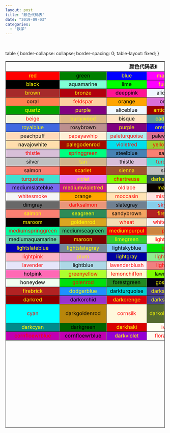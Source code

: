 ```yaml
---
layout: post
title: "颜色代码表"
date: "2019-09-03"
categories: 
  - "数学"
---
```


 

table { border-collapse: collapse; border-spacing: 0; table-layout: fixed; }

<table style="width: 99.4311%; height: 1149px " border="1" width="600" cellspacing="0" cellpadding="5" align="center"><tbody><tr style="height: 24px;"><td style="height: 24px;" colspan="6" align="middle"><b>颜色代码表Ⅱ</b></td></tr><tr style="height: 24px;"><td style="height: 24px;" align="middle" bgcolor="red"><div align="center"><span style="color: #ffff00;">red</span></div></td><td style="height: 24px;" align="middle" bgcolor="green"><div align="center"><span style="color: #000000;">green</span></div></td><td style="height: 24px;" align="middle" bgcolor="blue"><div align="center"><span style="color: #ffff00;">blue</span></div></td><td style="height: 24px;" align="middle" bgcolor="magenta"><div align="center"><span style="color: #ffff00;">magenta</span></div></td><td style="height: 24px;" align="middle" bgcolor="yellow"><div align="center"><span style="color: #000000;">yellow</span></div></td><td style="height: 24px;" align="middle" bgcolor="chocolate"><div align="center"><span style="color: #000000;">chocolate</span></div></td></tr><tr style="height: 24px;"><td style="height: 24px;" align="middle" bgcolor="black"><div align="center"><span style="color: #ffff00;">black</span></div></td><td style="height: 24px;" align="middle" bgcolor="aquamarine"><div align="center"><span style="color: #000000;">aquamarine</span></div></td><td style="height: 24px;" align="middle" bgcolor="lime"><div align="center"><span style="color: #000000;">lime</span></div></td><td style="height: 24px;" align="middle" bgcolor="fuchsia"><div align="center"><span style="color: #ffff00;">fuchsia</span></div></td><td style="height: 24px;" align="middle" bgcolor="#b0a00"><div align="center"><span style="color: #ffff00;">brass</span></div></td><td style="height: 24px;" align="middle" bgcolor="azure"><div align="center"><span style="color: #ff0000;">azure</span></div></td></tr><tr style="height: 24px;"><td style="height: 24px;" align="middle" bgcolor="brown"><div align="center"><span style="color: #ffff00;">brown</span></div></td><td style="height: 24px;" align="middle" bgcolor="#b0000e"><div align="center"><span style="color: #ffff00;">bronze</span></div></td><td style="height: 24px;" align="middle" bgcolor="deeppink"><div align="center"><span style="color: #000000;">deeppink</span></div></td><td style="height: 24px;" align="middle" bgcolor="aliceblue"><div align="center"><span style="color: #000000;">aliceblue</span></div></td><td style="height: 24px;" align="middle" bgcolor="gray"><div align="center"><span style="color: #ffff00;">gray</span></div></td><td style="height: 24px;" align="middle" bgcolor="#c000e0"><div align="center"><span style="color: #ffff00;">copper</span></div></td></tr><tr style="height: 24px;"><td style="height: 24px;" align="middle" bgcolor="coral"><div align="center"><span style="color: #000000;">coral</span></div></td><td style="height: 24px;" align="middle" bgcolor="#fed0a0"><div align="center"><span style="color: #ff0000;">feldspar</span></div></td><td style="height: 24px;" align="middle" bgcolor="orange"><div align="center"><span style="color: #000000;">orange</span></div></td><td style="height: 24px;" align="middle" bgcolor="orchid"><div align="center"><span style="color: #000000;">orchid</span></div></td><td style="height: 24px;" align="middle" bgcolor="pink"><div align="center"><span style="color: #ff0000;">pink</span></div></td><td style="height: 24px;" align="middle" bgcolor="plum"><div align="center"><span style="color: #000000;">plum</span></div></td></tr><tr style="height: 24px;"><td style="height: 24px;" align="middle" bgcolor="#00a000"><div align="center"><span style="color: #ffff00;">quartz</span></div></td><td style="height: 24px;" align="middle" bgcolor="purple"><div align="center"><span style="color: #ffff00;">purple</span></div></td><td style="height: 24px;" align="middle" bgcolor="aliceblue"><div align="center"><span style="color: #000000;">aliceblue</span></div></td><td style="height: 24px;" align="middle" bgcolor="#a00000"><div align="center"><span style="color: #ffff00;">antiquewith</span></div></td><td style="height: 24px;" align="middle" bgcolor="blanchedalmond"><div align="center"><span style="color: #ff0000;">blanchedalmond</span></div></td><td style="height: 24px;" align="middle" bgcolor="blueviolet"><div align="center"><span style="color: #000000;">blueviolet</span></div></td></tr><tr style="height: 24px;"><td style="height: 24px;" align="middle" bgcolor="beige"><div align="center"><span style="color: #ff0000;">beige</span></div></td><td style="height: 24px;" align="middle" bgcolor="burlywood"><div align="center"><span style="color: #ffff00;">burlywood</span></div></td><td style="height: 24px;" align="middle" bgcolor="bisque"><div align="center"><span style="color: #000000;">bisque</span></div></td><td style="height: 24px;" align="middle" bgcolor="cadetblue"><div align="center"><span style="color: #ffff00;">cadetblue</span></div></td><td style="height: 24px;" align="middle" bgcolor="pink"><div align="center"><span style="color: #000000;">pink</span></div></td><td style="height: 24px;" align="middle" bgcolor="saddlebrown"><div align="center"><span style="color: #ffff00;">saddlebrown</span></div></td></tr><tr style="height: 24px;"><td style="height: 24px;" align="middle" bgcolor="royalblue"><div align="center"><span style="color: #ffff00;">royalblue</span></div></td><td style="height: 24px;" align="middle" bgcolor="rosybrown"><div align="center"><span style="color: #000000;">rosybrown</span></div></td><td style="height: 24px;" align="middle" bgcolor="purple"><div align="center"><span style="color: #ffff00;">purple</span></div></td><td style="height: 24px;" align="middle" bgcolor="#0e0eed"><div align="center"><span style="color: #ffff00;">orengered</span></div></td><td style="height: 24px;" align="middle" bgcolor="olivedrab"><div align="center"><span style="color: #000000;">olivedrab</span></div></td><td style="height: 24px;" align="middle" bgcolor="powderblue"><div align="center"><span style="color: #ff0000;">powderblue</span></div></td></tr><tr style="height: 24px;"><td style="height: 24px;" align="middle" bgcolor="peachpuff"><div align="center"><span style="color: #000000;">peachpuff</span></div></td><td style="height: 24px;" align="middle" bgcolor="papayawhip"><div align="center"><span style="color: #ff0000;">papayawhip</span></div></td><td style="height: 24px;" align="middle" bgcolor="paleturquoise"><div align="center"><span style="color: #ff0000;">paleturquoise</span></div></td><td style="height: 24px;" align="middle" bgcolor="palevioletred"><div align="center"><span style="color: #000000;">palevioletred</span></div></td><td style="height: 24px;" align="middle" bgcolor="palegreen"><div align="center"><span style="color: #ff0000;">palegreen</span></div></td><td style="height: 24px;" align="middle" bgcolor="#a0b0e0"><div align="center"><span style="color: #ffff00;">navyblue</span></div></td></tr><tr style="height: 24px;"><td style="height: 24px;" align="middle" bgcolor="navajowhite"><div align="center"><span style="color: #000000;">navajowhite</span></div></td><td style="height: 24px;" align="middle" bgcolor="#a00d00"><div align="center"><span style="color: #ffff00;">palegodenrod</span></div></td><td style="height: 24px;" align="middle" bgcolor="#00e0ed"><div align="center"><span style="color: #ff0000;">violetred</span></div></td><td style="height: 24px;" align="middle" bgcolor="yellowgreen"><div align="center"><span style="color: #ff0000;">yellowgreen</span></div></td><td style="height: 24px;" align="middle" bgcolor="tomato"><div align="center"><span style="color: #ffff00;">tomato</span></div></td><td style="height: 24px;" align="middle" bgcolor="turquoise"><div align="center"><span style="color: #ff0000;">turquoise</span></div></td></tr><tr style="height: 24px;"><td style="height: 24px;" align="middle" bgcolor="thistle"><div align="center"><span style="color: #ff0000;">thistle</span></div></td><td style="height: 24px;" align="middle" bgcolor="springgreen"><div align="center"><span style="color: #ff0000;">springgreen</span></div></td><td style="height: 24px;" align="middle" bgcolor="steelblue"><div align="center"><span style="color: #000000;">steelblue</span></div></td><td style="height: 24px;" align="middle" bgcolor="salmon"><div align="center"><span style="color: #000000;">salmon</span></div></td><td style="height: 24px;" align="middle" bgcolor="#ca0e00"><div align="center"><span style="color: #ffff00;">scarlet</span></div></td><td style="height: 24px;" align="middle" bgcolor="sienna"><div align="center"><span style="color: #ffff00;">sienna</span></div></td></tr><tr style="height: 24px;"><td style="height: 24px;" align="middle" bgcolor="silver"><div align="center"><span style="color: #000000;">silver</span></div></td><td style="height: 24px;" align="middle" bgcolor="tan"><div align="center"><span style="color: #ffff00;">tan</span></div></td><td style="height: 24px;" align="middle" bgcolor="thistle"><div align="center"><span style="color: #000000;">thistle</span></div></td><td style="height: 24px;" align="middle" bgcolor="turquoise"><div align="center"><span style="color: #ff0000;">turquoise</span></div></td><td style="height: 24px;" align="middle" bgcolor="violet"><div align="center"><span style="color: #ffff00;">violet</span></div></td><td style="height: 24px;" align="middle" bgcolor="snow"><div align="center"><span style="color: #ff0000;">snow</span></div></td></tr><tr style="height: 24px;"><td style="height: 24px;" align="middle" bgcolor="salmon"><div align="center"><span style="color: #000000;">salmon</span></div></td><td style="height: 24px;" align="middle" bgcolor="#ca0e00"><div align="center"><span style="color: #ffff00;">scarlet</span></div></td><td style="height: 24px;" align="middle" bgcolor="sienna"><div align="center"><span style="color: #ffff00;">sienna</span></div></td><td style="height: 24px;" align="middle" bgcolor="silver"><div align="center"><span style="color: #000000;">silver</span></div></td><td style="height: 24px;" align="middle" bgcolor="tan"><div align="center"><span style="color: #ffff00;">tan</span></div></td><td style="height: 24px;" align="middle" bgcolor="thistle"><div align="center"><span style="color: #000000;">thistle</span></div></td></tr><tr style="height: 24px;"><td style="height: 24px;" align="middle" bgcolor="turquoise"><div align="center"><span style="color: #ff0000;">turquoise</span></div></td><td style="height: 24px;" align="middle" bgcolor="violet"><div align="center"><span style="color: #ffff00;">violet</span></div></td><td style="height: 24px;" align="middle" bgcolor="chartreuse"><div align="center"><span style="color: #ff0000;">chartreuse</span></div></td><td style="height: 24px;" align="middle" bgcolor="darkslategray"><div align="center"><span style="color: #ffff00;">darkslategray</span></div></td><td style="height: 24px;" align="middle" bgcolor="darkseagreen"><div align="center"><span style="color: #ffff00;">darkseagreen</span></div></td><td style="height: 24px;" align="middle" bgcolor="darkred"><div align="center"><span style="color: #ffff00;">darkred</span></div></td></tr><tr style="height: 24px;"><td style="height: 24px;" align="middle" bgcolor="mediumslateblue"><div align="center"><span style="color: #000000;">mediumslateblue</span></div></td><td style="height: 24px;" align="middle" bgcolor="mediumvioletred"><div align="center"><span style="color: #ffff00;">mediumvioletred</span></div></td><td style="height: 24px;" align="middle" bgcolor="oldlace"><div align="center"><span style="color: #ff0000;">oldlace</span></div></td><td style="height: 24px;" align="middle" bgcolor="#0a0000"><div align="center"><span style="color: #ffff00;">maroom</span></div></td><td style="height: 24px;" align="middle" bgcolor="goldenrod"><div align="center"><span style="color: #ffff00;">goldenrod</span></div></td><td style="height: 24px;" align="middle" bgcolor="wheat"><div align="center"><span style="color: #ff0000;">wheat</span></div></td></tr><tr style="height: 24px;"><td style="height: 24px;" align="middle" bgcolor="whitesmoke"><div align="center"><span style="color: #ff0000;">whitesmoke</span></div></td><td style="height: 24px;" align="middle" bgcolor="orange"><div align="center"><span style="color: #000000;">orange</span></div></td><td style="height: 24px;" align="middle" bgcolor="moccasin"><div align="center"><span style="color: #ff0000;">moccasin</span></div></td><td style="height: 24px;" align="middle" bgcolor="mistyrose"><div align="center"><span style="color: #ff0000;">mistyrose</span></div></td><td style="height: 24px;" align="middle" bgcolor="mintcream"><div align="center"><span style="color: #000000;">mintcream</span></div></td><td style="height: 24px;" align="middle" bgcolor="midnightblue"><div align="center"><span style="color: #ffffff;">midnightblue</span></div></td></tr><tr style="height: 24px;"><td style="height: 24px;" align="middle" bgcolor="dimgray"><div align="center"><span style="color: #000000;">dimgray</span></div></td><td style="height: 24px;" align="middle" bgcolor="darksalmon"><div align="center"><span style="color: #ff0000;">darksalmon</span></div></td><td style="height: 24px;" align="middle" bgcolor="slategray"><div align="center"><span style="color: #000000;">slategray</span></div></td><td style="height: 24px;" align="middle" bgcolor="skyblue"><div align="center"><span style="color: #ff0000;">skyblue</span></div></td><td style="height: 24px;" align="middle" bgcolor="sienna"><div align="center"><span style="color: #ffff00;">sienna</span></div></td><td style="height: 24px;" align="middle" bgcolor="seashell"><div align="center"><span style="color: #000000;">seashell</span></div></td></tr><tr style="height: 24px;"><td style="height: 24px;" align="middle" bgcolor="salmon"><div align="center"><span style="color: #ffff00;">salmon</span></div></td><td style="height: 24px;" align="middle" bgcolor="seagreen"><div align="center"><span style="color: #ffff00;">seagreen</span></div></td><td style="height: 24px;" align="middle" bgcolor="sandybrown"><div align="center"><span style="color: #000000;">sandybrown</span></div></td><td style="height: 24px;" align="middle" bgcolor="firebrick"><div align="center"><span style="color: #ffff00;">firebrick</span></div></td><td style="height: 24px;" align="middle" bgcolor="gold"><div align="center"><span style="color: #000000;">gold</span></div></td><td style="height: 24px;" align="middle" bgcolor="khaki"><div align="center"><span style="color: #ff0000;">khaki</span></div></td></tr><tr style="height: 24px;"><td style="height: 24px;" align="middle" bgcolor="#0a0000"><div align="center"><span style="color: #ffff00;">maroom</span></div></td><td style="height: 24px;" align="middle" bgcolor="goldenrod"><div align="center"><span style="color: #ffff00;">goldenrod</span></div></td><td style="height: 24px;" align="middle" bgcolor="wheat"><div align="center"><span style="color: #ff0000;">wheat</span></div></td><td style="height: 24px;" align="middle" bgcolor="whitesmoke"><div align="center"><span style="color: #ff0000;">whitesmoke</span></div></td><td style="height: 24px;" align="middle" bgcolor="mediumturquoise"><div align="center"><span style="color: #000000;">mediumturquoise</span></div></td><td style="height: 24px;" align="middle" bgcolor="navy"><div align="center"><span style="color: #ffff00;">navy</span></div></td></tr><tr style="height: 24px;"><td style="height: 24px;" align="middle" bgcolor="mediumspringgreen"><div align="center"><span style="color: #ff0000;">mediumspringgreen</span></div></td><td style="height: 24px;" align="middle" bgcolor="mediumseagreen"><div align="center"><span style="color: #000000;">mediumseagreen</span></div></td><td style="height: 24px;" align="middle" bgcolor="#ed0000"><div align="center"><span style="color: #ffff00;">mediumpurpul</span></div></td><td style="height: 24px;" align="middle" bgcolor="peru"><div align="center"><span style="color: #ff0000;">peru</span></div></td><td style="height: 24px;" align="middle" bgcolor="mediumorchid"><div align="center"><span style="color: #000000;">mediumorchid</span></div></td><td style="height: 24px;" align="middle" bgcolor="mediumblue"><div align="center"><span style="color: #ffff00;">mediumblue</span></div></td></tr><tr style="height: 24px;"><td style="height: 24px;" align="middle" bgcolor="mediumaquamarine"><div align="center"><span style="color: #000000;">mediumaquamarine</span></div></td><td style="height: 24px;" align="middle" bgcolor="maroon"><div align="center"><span style="color: #ffff00;">maroon</span></div></td><td style="height: 24px;" align="middle" bgcolor="limegreen"><div align="center"><span style="color: #ffff00;">limegreen</span></div></td><td style="height: 24px;" align="middle" bgcolor="lightyellow"><div align="center"><span style="color: #ff0000;">lightyellow</span></div></td><td style="height: 24px;" align="middle" bgcolor="lightsteelblue"><div align="center"><span style="color: #ffff00;">lightsteelblue</span></div></td><td style="height: 24px;" align="middle" bgcolor="magenta"><div align="center"><span style="color: #ffff00;">magenta</span></div></td></tr><tr style="height: 24px;"><td style="height: 24px;" align="middle" bgcolor="#0000b0"><div align="center"><span style="color: #ffff00;">lightslateblue</span></div></td><td style="height: 24px;" align="middle" bgcolor="lightslategray"><div align="center"><span style="color: #ffff00;">lightslategray</span></div></td><td style="height: 24px;" align="middle" bgcolor="lightskyblue"><div align="center"><span style="color: #000000;">lightskyblue</span></div></td><td style="height: 24px;" align="middle" bgcolor="#00e0"><div align="center"><span style="color: #ff0000;">inen</span></div></td><td style="height: 24px;" align="middle" bgcolor="lightseagreen"><div align="center"><span style="color: #ffff00;">lightseagreen</span></div></td><td style="height: 24px;" align="middle" bgcolor="lightsalmon"><div align="center"><span style="color: #ffff00;">lightsalmon</span></div></td></tr><tr style="height: 24px;"><td style="height: 24px;" align="middle" bgcolor="lightpink"><div align="center"><span style="color: #ff0000;">lightpink</span></div></td><td style="height: 24px;" align="middle" bgcolor="plum"><div align="center"><span style="color: #ffff00;">plum</span></div></td><td style="height: 24px;" align="middle" bgcolor="#0000a0"><div align="center"><span style="color: #ffff00;">lightgray</span></div></td><td style="height: 24px;" align="middle" bgcolor="lightgreen"><div align="center"><span style="color: #ff0000;">lightgreen</span></div></td><td style="height: 24px;" align="middle" bgcolor="#00dee0"><div align="center"><span style="color: #ffff00;">lightgodenrodyellow</span></div></td><td style="height: 24px;" align="middle" bgcolor="indianred"><div align="center"><span style="color: #ffff00;">indianred</span></div></td></tr><tr style="height: 24px;"><td style="height: 24px;" align="middle" bgcolor="lavender"><div align="center"><span style="color: #ff0000;">lavender</span></div></td><td style="height: 24px;" align="middle" bgcolor="lightblue"><div align="center"><span style="color: #000000;">lightblue</span></div></td><td style="height: 24px;" align="middle" bgcolor="lavenderblush"><div align="center"><span style="color: #ff0000;">lavenderblush</span></div></td><td style="height: 24px;" align="middle" bgcolor="lightcoral"><div align="center"><span style="color: #ff0000;">lightcoral</span></div></td><td style="height: 24px;" align="middle" bgcolor="lightcyan"><div align="center"><span style="color: #000000;">lightcyan</span></div></td><td style="height: 24px;" align="middle" bgcolor="#00ded0"><div align="center"><span style="color: #ffff00;">lightgodenrod</span></div></td></tr><tr style="height: 24px;"><td style="height: 24px;" align="middle" bgcolor="hotpink"><div align="center"><span style="color: #000000;">hotpink</span></div></td><td style="height: 24px;" align="middle" bgcolor="greenyellow"><div align="center"><span style="color: #ff0000;">greenyellow</span></div></td><td style="height: 24px;" align="middle" bgcolor="lemonchiffon"><div align="center"><span style="color: #ff0000;">lemonchiffon</span></div></td><td style="height: 24px;" align="middle" bgcolor="lawngreen"><div align="center"><span style="color: #000000;">lawngreen</span></div></td><td style="height: 24px;" align="middle" bgcolor="darkorchid"><div align="center"><span style="color: #ffff00;">darkorchid</span></div></td><td style="height: 24px;" align="middle" bgcolor="deepskyblue"><div align="center"><span style="color: #ffff00;">deepskyblue</span></div></td></tr><tr style="height: 24px;"><td style="height: 24px;" align="middle" bgcolor="honeydew"><div align="center"><span style="color: #000000;">honeydew</span></div></td><td style="height: 24px;" align="middle" bgcolor="#00e00d"><div align="center"><span style="color: #ff0000;">golenrod</span></div></td><td style="height: 24px;" align="middle" bgcolor="forestgreen"><div align="center"><span style="color: #000000;">forestgreen</span></div></td><td style="height: 24px;" align="middle" bgcolor="#00000e"><div align="center"><span style="color: #ffff00;">gostwhite</span></div></td><td style="height: 24px;" align="middle" bgcolor="greenyellow"><div align="center"><span style="color: #ff0000;">greenyellow</span></div></td><td style="height: 24px;" align="middle" bgcolor="gainsboro"><div align="center"><span style="color: #000000;">gainsboro</span></div></td></tr><tr style="height: 24px;"><td style="height: 24px;" align="middle" bgcolor="firebrick"><div align="center"><span style="color: #ffff00;">firebrick</span></div></td><td style="height: 24px;" align="middle" bgcolor="dodgerblue"><div align="center"><span style="color: #ffff00;">dodgerblue</span></div></td><td style="height: 24px;" align="middle" bgcolor="darkturquoise"><div align="center"><span style="color: #000000;">darkturquoise</span></div></td><td style="height: 24px;" align="middle" bgcolor="darkslateblue"><div align="center"><span style="color: #ffff00;">darkslateblue</span></div></td><td style="height: 24px;" align="middle" bgcolor="darkslategray"><div align="center"><span style="color: #ffffff;">darkslategray</span></div></td><td style="height: 24px;" align="middle" bgcolor="darkseagreen"><div align="center"><span style="color: #ffff00;">darkseagreen</span></div></td></tr><tr style="height: 24px;"><td style="height: 24px;" align="middle" bgcolor="darkred"><div align="center"><span style="color: #ffff00;">darkred</span></div></td><td style="height: 24px;" align="middle" bgcolor="darkorchid"><div align="center"><span style="color: #000000;">darkorchid</span></div></td><td style="height: 24px;" align="middle" bgcolor="#da000e"><div align="center"><span style="color: #ffff00;">darkorenge</span></div></td><td style="height: 24px;" align="middle" bgcolor="darkslateblue"><div align="center"><span style="color: #ffff00;">darkslateblue</span></div></td><td style="height: 24px;" align="middle" bgcolor="darkviolet"><div align="center"><span style="color: #000000;">darkviolet</span></div></td><td style="height: 24px;" align="middle" bgcolor="floralwhite"><div align="center"><span style="color: #ff0000;">floralwhite</span></div></td></tr><tr style="height: 56px;"><td style="height: 56px;" align="middle" bgcolor="cyan"><div align="center"><span style="color: #ff0000;">cyan</span></div></td><td style="height: 56px;" align="middle" bgcolor="darkgoldenrod"><div align="center"><span style="color: #000000;">darkgoldenrod</span></div></td><td style="height: 56px;" align="middle" bgcolor="cornsilk"><div align="center"><span style="color: #ff0000;">cornsilk</span></div></td><td style="height: 56px;" align="middle" bgcolor="darkolivegreen"><div align="center"><span style="color: #ffff00;">darkolivegreen</span></div></td><td style="height: 56px;" align="middle" bgcolor="#b0ed00" width="60"><p align="center"><span style="color: #000000;">bisquedarkgray</span></p></td><td style="height: 56px;" align="middle" bgcolor="darkblue"><div align="center"><span style="color: #ffff00;">darkblue</span></div></td></tr><tr style="height: 24px;"><td style="height: 24px;" align="middle" bgcolor="darkcyan"><div align="center"><span style="color: #ffff00;">darkcyan</span></div></td><td style="height: 24px;" align="middle" bgcolor="darkgreen"><div align="center"><span style="color: #000000;">darkgreen</span></div></td><td style="height: 24px;" align="middle" bgcolor="#da0000"><div align="center"><span style="color: #ffff00;">darkhaki</span></div></td><td style="height: 24px;" align="middle" bgcolor="ivory"><div align="center"><span style="color: #ff0000;">ivory</span></div></td><td style="height: 24px;" align="middle" bgcolor="darkmagenta"><div align="center"><span style="color: #ffff00;">darkmagenta</span></div></td><td style="height: 24px;" align="middle" bgcolor="darkgray"><div align="center"><span style="color: #ffff00;">darkgray</span></div></td></tr><tr style="height: 24px;"><td style="height: 24px;" align="middle" bgcolor="#c000b0"><div align="center"><span style="color: #ff0000;">cornfloewrblue</span></div></td><td style="height: 24px;" align="middle" bgcolor="#c000b0"><div align="center"><span style="color: #000000;">cornfloewrblue</span></div></td><td style="height: 24px;" align="middle" bgcolor="darkviolet"><div align="center"><span style="color: #ffff00;">darkviolet</span></div></td><td style="height: 24px;" align="middle" bgcolor="floralwhite"><div align="center"><span style="color: #ff0000;">floralwhite</span></div></td><td style="height: 24px;" align="middle" bgcolor="#da000e"><div align="center"><span style="color: #ffff00;">darkorenge</span></div></td><td style="height: 24px;" align="middle" bgcolor="darkslateblue"><div align="center"><span style="color: #ffff00;">darkslateblue</span></div></td></tr></tbody></table>
